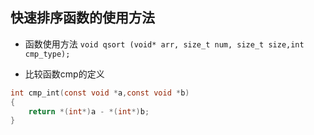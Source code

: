 ## 快速排序函数的使用方法
+ 函数使用方法
`void qsort (void* arr, size_t num, size_t size,int cmp_type);`

+ 比较函数cmp的定义
```C
int cmp_int(const void *a,const void *b)
{
	return *(int*)a - *(int*)b;
}
```